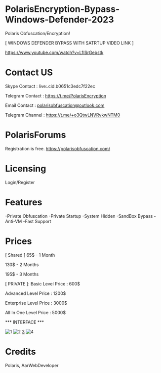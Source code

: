 # PolarisEncryption-Bypass-Windows-Defender-2023
Polaris Obfuscation/Encryption!


[ WINDOWS DEFENDER BYPASS WITH SATRTUP VIDEO LINK ]


https://www.youtube.com/watch?v=L1ISrGebstk



# Contact US
Skype Contact : live:.cid.b0651c3edc7f22ec


Telegram Contact :  https://t.me/PolarisEncryption




Email Contact : polarisobfuscation@outlook.com


Telegram Channel : https://t.me/+o3QtwLNVRvkwNTM0

# PolarisForums

Registration is free.
https://polarisobfuscation.com/



# Licensing
Login/Register



# Features

-Private Obfuscation
-Private Startup
-System Hidden
-SandBox Bypass
-Anti-VM
-Fast Support


# Prices
[ Shared ]
65$ - 1 Month

130$ - 2 Months

195$ - 3 Months


[ PRIVATE  ]:
Basic Level Price : 600$

Advanced Level Price : 1200$

Enterprise Level Price : 3000$

All In One Level Price : 5000$




*** INTERFACE ***

![1](https://user-images.githubusercontent.com/121741424/210160711-8e1ab1d3-7c88-479e-9537-25a8359e1779.png)
![2](https://user-images.githubusercontent.com/121741424/210160712-8f44a0f2-dcdf-4d37-866e-18c8b7bfb757.png)
[3](https://user-images.githubusercontent.com/121741424/210160713-0ac2ec59-bea0-4bc1-ad23-3df90f12e602.png)
![4](https://user-images.githubusercontent.com/121741424/210160714-15f4dcdd-1ef1-42e9-9525-ab0d7fa2a4ce.png)


# Credits
Polaris, AarWebDeveloper
